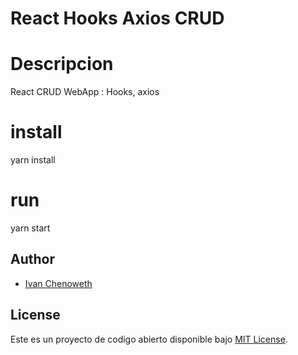 # React Hooks Axios CRUD

# Descripcion

React CRUD WebApp : Hooks, axios

# install
yarn install

# run
yarn start

## Author

- [Ivan Chenoweth](https://github.com/ivanchenoweth)

## License

Este es un proyecto de codigo abierto disponible bajo [MIT License](LICENSE).
